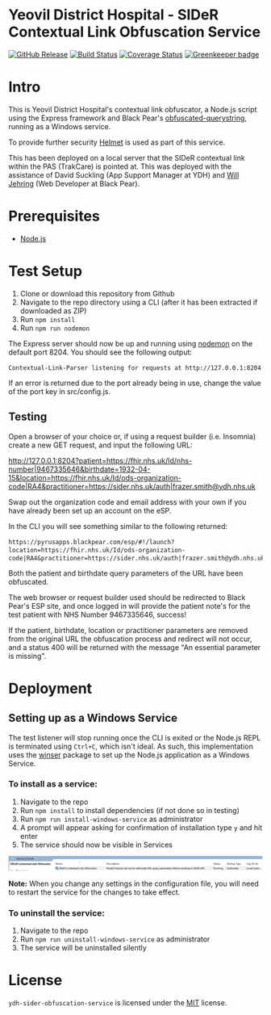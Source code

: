 Yeovil District Hospital - SIDeR Contextual Link Obfuscation Service
==========================================
[![GitHub Release](https://img.shields.io/github/release/Somerset-SIDeR-Programme/ydh-sider-obfuscation-service.svg)](https://github.com/Somerset-SIDeR-Programme/ydh-sider-obfuscation-service/releases/latest/) [![Build Status](https://travis-ci.org/Somerset-SIDeR-Programme/ydh-sider-obfuscation-service.svg?branch=master)](https://travis-ci.org/Somerset-SIDeR-Programme/ydh-sider-obfuscation-service) [![Coverage Status](https://coveralls.io/repos/github/Somerset-SIDeR-Programme/ydh-sider-obfuscation-service/badge.svg?branch=master)](https://coveralls.io/github/Somerset-SIDeR-Programme/ydh-sider-obfuscation-service?branch=master) [![Greenkeeper badge](https://badges.greenkeeper.io/Somerset-SIDeR-Programme/ydh-sider-obfuscation-service.svg)](https://greenkeeper.io/) 

# Intro
This is Yeovil District Hospital's contextual link obfuscator, a Node.js script using the Express framework and Black Pear's [obfuscated-querystring](https://github.com/BlackPearSw/obfuscated-querystring), running as a Windows service.

To provide further security [Helmet](https://helmetjs.github.io/) is used as part of this service.

This has been deployed on a local server that the SIDeR contextual link within the PAS (TrakCare) is pointed at. This was deployed with the assistance of David Suckling (App Support Manager at YDH) and [Will Jehring](https://github.com/wjehring) (Web Developer at Black Pear).


# Prerequisites
- [Node.js](https://nodejs.org/en/)


# Test Setup
1. Clone or download this repository from Github
2. Navigate to the repo directory using a CLI (after it has been extracted if downloaded as ZIP)
3. Run `npm install`
4. Run `npm run nodemon`

The Express server should now be up and running using [nodemon](https://nodemon.io/) on the default port 8204. You should see the following output:

```
Contextual-Link-Parser listening for requests at http://127.0.0.1:8204
```
If an error is returned due to the port already being in use, change the value of the port key in src/config.js.


## Testing
Open a browser of your choice or, if using a request builder (i.e. Insomnia) create a new GET request, and input the following URL:

http://127.0.0.1:8204?patient=https://fhir.nhs.uk/Id/nhs-number|9467335646&birthdate=1932-04-15&location=https://fhir.nhs.uk/Id/ods-organization-code|RA4&practitioner=https://sider.nhs.uk/auth|frazer.smith@ydh.nhs.uk

Swap out the organization code and email address with your own if you have already been set up an account on the eSP.

In the CLI you will see something similar to the following returned:

```
https://pyrusapps.blackpear.com/esp/#!/launch?location=https://fhir.nhs.uk/Id/ods-organization-code|RA4&practitioner=https://sider.nhs.uk/auth|frazer.smith@ydh.nhs.uk&enc=k01|38a70335f6c1d7d74a5889e107aef5820fb7073fa7dbe553b396272fbf2b30341f49104c167b6990563b283914bf29cbd76b145f204cb65fa7b5caa193bdd74e62a9859856bffeb1031d6e97ac995fe7ab244a0c8bb20113851d54a18633d132
```

Both the patient and birthdate query parameters of the URL have been obfuscated.

The web browser or request builder used should be redirected to Black Pear's ESP site, and once logged in will provide the patient note's for the test patient with NHS Number 9467335646, success!

If the patient, birthdate, location or practitioner parameters are removed from the original URL the obfuscation process and redirect will not occur, and a status 400 will be returned with the message "An essential parameter is missing". 

# Deployment
## Setting up as a Windows Service
The test listener will stop running once the CLI is exited or the Node.js REPL is terminated using `Ctrl+C`, which isn't ideal.
As such, this implementation uses the [winser](https://github.com/jfromaniello/winser) package to set up the Node.js application
as a Windows Service.

### To install as a service:
1. Navigate to the repo
2. Run `npm install` to install dependencies (if not done so in testing)
3. Run `npm run install-windows-service` as administrator
4. A prompt will appear asking for confirmation of installation type `y` and hit enter
5. The service should now be visible in Services

<img src="https://raw.githubusercontent.com/Somerset-SIDeR-Programme/YDH-Obfuscator-Service/master/SIDeR-Windows-Service.png" width="800">

**Note:** When you change any settings in the configuration file, you will need to restart the service for the changes to take effect.

### To uninstall the service:
1. Navigate to the repo
2. Run `npm run uninstall-windows-service` as administrator
3. The service will be uninstalled silently


# License
`ydh-sider-obfuscation-service` is licensed under the [MIT](https://github.com/Somerset-SIDeR-Programme/ydh-sider-obfuscation-service/blob/master/LICENSE) license.
